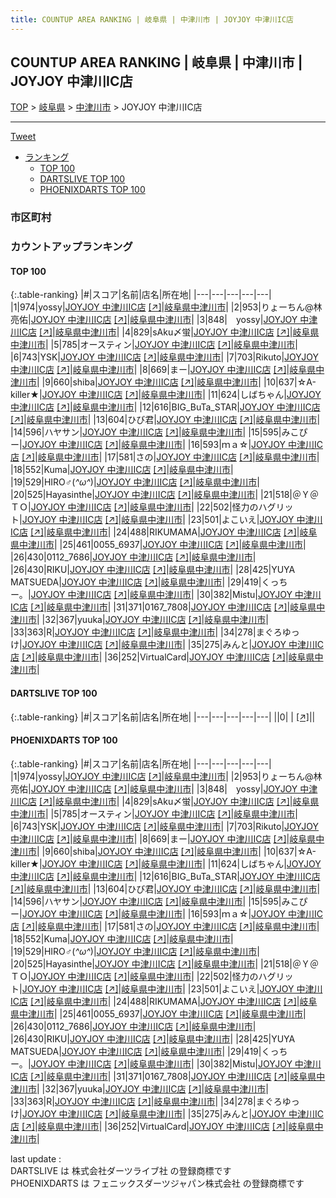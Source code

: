 ```yaml
---
title: COUNTUP AREA RANKING | 岐阜県 | 中津川市 | JOYJOY 中津川IC店
---
```

## COUNTUP AREA RANKING | 岐阜県 | 中津川市 | JOYJOY 中津川IC店

[TOP](/darts/rank/) > [岐阜県](/darts/rank/岐阜県/) > [中津川市](/darts/rank/岐阜県/中津川市/) > JOYJOY 中津川IC店

___

<a href="https://twitter.com/share?ref_src=twsrc%5Etfw" data-text="COUNTUP AREA RANKING | 岐阜県中津川市JOYJOY 中津川IC店" class="twitter-share-button" data-hashtags="DARTSLIVE,PHOENIXDARTS,darts,ダーツ" data-show-count="false">Tweet</a>

* [ランキング](#カウントアップランキング)
    * [TOP 100](#top-100)
    * [DARTSLIVE TOP 100](#dartslive-top-100)
    * [PHOENIXDARTS TOP 100](#phoenixdarts-top-100)

### 市区町村

<ul>

</ul>

### カウントアップランキング

#### TOP 100



{:.table-ranking}
|#|スコア|名前|店名|所在地|
|---|---|---|---|---|
|1|974|<span class="rank-name-pd">yossy</span>|<a href="/darts/rank/shops/61318.html">JOYJOY 中津川IC店</a> <a href="https://vs.phoenixdarts.com/jp/shop/shopDetailInfo/s_61318?s_seq=61318">[↗]</a>|<a href="/darts/rank/岐阜県/中津川市">岐阜県中津川市</a>|
|2|953|<span class="rank-name-pd">りょーちん@林　亮佑</span>|<a href="/darts/rank/shops/61318.html">JOYJOY 中津川IC店</a> <a href="https://vs.phoenixdarts.com/jp/shop/shopDetailInfo/s_61318?s_seq=61318">[↗]</a>|<a href="/darts/rank/岐阜県/中津川市">岐阜県中津川市</a>|
|3|848|<span class="rank-name-pd">⠀ yossy</span>|<a href="/darts/rank/shops/61318.html">JOYJOY 中津川IC店</a> <a href="https://vs.phoenixdarts.com/jp/shop/shopDetailInfo/s_61318?s_seq=61318">[↗]</a>|<a href="/darts/rank/岐阜県/中津川市">岐阜県中津川市</a>|
|4|829|<span class="rank-name-pd">sAku〆蛍</span>|<a href="/darts/rank/shops/61318.html">JOYJOY 中津川IC店</a> <a href="https://vs.phoenixdarts.com/jp/shop/shopDetailInfo/s_61318?s_seq=61318">[↗]</a>|<a href="/darts/rank/岐阜県/中津川市">岐阜県中津川市</a>|
|5|785|<span class="rank-name-pd">オースティン</span>|<a href="/darts/rank/shops/61318.html">JOYJOY 中津川IC店</a> <a href="https://vs.phoenixdarts.com/jp/shop/shopDetailInfo/s_61318?s_seq=61318">[↗]</a>|<a href="/darts/rank/岐阜県/中津川市">岐阜県中津川市</a>|
|6|743|<span class="rank-name-pd">YSK</span>|<a href="/darts/rank/shops/61318.html">JOYJOY 中津川IC店</a> <a href="https://vs.phoenixdarts.com/jp/shop/shopDetailInfo/s_61318?s_seq=61318">[↗]</a>|<a href="/darts/rank/岐阜県/中津川市">岐阜県中津川市</a>|
|7|703|<span class="rank-name-pd">Rikuto</span>|<a href="/darts/rank/shops/61318.html">JOYJOY 中津川IC店</a> <a href="https://vs.phoenixdarts.com/jp/shop/shopDetailInfo/s_61318?s_seq=61318">[↗]</a>|<a href="/darts/rank/岐阜県/中津川市">岐阜県中津川市</a>|
|8|669|<span class="rank-name-pd">まー</span>|<a href="/darts/rank/shops/61318.html">JOYJOY 中津川IC店</a> <a href="https://vs.phoenixdarts.com/jp/shop/shopDetailInfo/s_61318?s_seq=61318">[↗]</a>|<a href="/darts/rank/岐阜県/中津川市">岐阜県中津川市</a>|
|9|660|<span class="rank-name-pd">shiba</span>|<a href="/darts/rank/shops/61318.html">JOYJOY 中津川IC店</a> <a href="https://vs.phoenixdarts.com/jp/shop/shopDetailInfo/s_61318?s_seq=61318">[↗]</a>|<a href="/darts/rank/岐阜県/中津川市">岐阜県中津川市</a>|
|10|637|<span class="rank-name-pd">☆A-killer★</span>|<a href="/darts/rank/shops/61318.html">JOYJOY 中津川IC店</a> <a href="https://vs.phoenixdarts.com/jp/shop/shopDetailInfo/s_61318?s_seq=61318">[↗]</a>|<a href="/darts/rank/岐阜県/中津川市">岐阜県中津川市</a>|
|11|624|<span class="rank-name-pd">しばちゃん</span>|<a href="/darts/rank/shops/61318.html">JOYJOY 中津川IC店</a> <a href="https://vs.phoenixdarts.com/jp/shop/shopDetailInfo/s_61318?s_seq=61318">[↗]</a>|<a href="/darts/rank/岐阜県/中津川市">岐阜県中津川市</a>|
|12|616|<span class="rank-name-pd">BIG_BuTa_STAR</span>|<a href="/darts/rank/shops/61318.html">JOYJOY 中津川IC店</a> <a href="https://vs.phoenixdarts.com/jp/shop/shopDetailInfo/s_61318?s_seq=61318">[↗]</a>|<a href="/darts/rank/岐阜県/中津川市">岐阜県中津川市</a>|
|13|604|<span class="rank-name-pd">ひび君</span>|<a href="/darts/rank/shops/61318.html">JOYJOY 中津川IC店</a> <a href="https://vs.phoenixdarts.com/jp/shop/shopDetailInfo/s_61318?s_seq=61318">[↗]</a>|<a href="/darts/rank/岐阜県/中津川市">岐阜県中津川市</a>|
|14|596|<span class="rank-name-pd">ハヤサン</span>|<a href="/darts/rank/shops/61318.html">JOYJOY 中津川IC店</a> <a href="https://vs.phoenixdarts.com/jp/shop/shopDetailInfo/s_61318?s_seq=61318">[↗]</a>|<a href="/darts/rank/岐阜県/中津川市">岐阜県中津川市</a>|
|15|595|<span class="rank-name-pd">みこぴー</span>|<a href="/darts/rank/shops/61318.html">JOYJOY 中津川IC店</a> <a href="https://vs.phoenixdarts.com/jp/shop/shopDetailInfo/s_61318?s_seq=61318">[↗]</a>|<a href="/darts/rank/岐阜県/中津川市">岐阜県中津川市</a>|
|16|593|<span class="rank-name-pd">ｍａ☆</span>|<a href="/darts/rank/shops/61318.html">JOYJOY 中津川IC店</a> <a href="https://vs.phoenixdarts.com/jp/shop/shopDetailInfo/s_61318?s_seq=61318">[↗]</a>|<a href="/darts/rank/岐阜県/中津川市">岐阜県中津川市</a>|
|17|581|<span class="rank-name-pd">さの</span>|<a href="/darts/rank/shops/61318.html">JOYJOY 中津川IC店</a> <a href="https://vs.phoenixdarts.com/jp/shop/shopDetailInfo/s_61318?s_seq=61318">[↗]</a>|<a href="/darts/rank/岐阜県/中津川市">岐阜県中津川市</a>|
|18|552|<span class="rank-name-pd">Kuma</span>|<a href="/darts/rank/shops/61318.html">JOYJOY 中津川IC店</a> <a href="https://vs.phoenixdarts.com/jp/shop/shopDetailInfo/s_61318?s_seq=61318">[↗]</a>|<a href="/darts/rank/岐阜県/中津川市">岐阜県中津川市</a>|
|19|529|<span class="rank-name-pd">HIRO♂(*^ω^*)</span>|<a href="/darts/rank/shops/61318.html">JOYJOY 中津川IC店</a> <a href="https://vs.phoenixdarts.com/jp/shop/shopDetailInfo/s_61318?s_seq=61318">[↗]</a>|<a href="/darts/rank/岐阜県/中津川市">岐阜県中津川市</a>|
|20|525|<span class="rank-name-pd">Hayasinthe</span>|<a href="/darts/rank/shops/61318.html">JOYJOY 中津川IC店</a> <a href="https://vs.phoenixdarts.com/jp/shop/shopDetailInfo/s_61318?s_seq=61318">[↗]</a>|<a href="/darts/rank/岐阜県/中津川市">岐阜県中津川市</a>|
|21|518|<span class="rank-name-pd">＠Ｙ＠ＴＯ</span>|<a href="/darts/rank/shops/61318.html">JOYJOY 中津川IC店</a> <a href="https://vs.phoenixdarts.com/jp/shop/shopDetailInfo/s_61318?s_seq=61318">[↗]</a>|<a href="/darts/rank/岐阜県/中津川市">岐阜県中津川市</a>|
|22|502|<span class="rank-name-pd">怪力のハグリット</span>|<a href="/darts/rank/shops/61318.html">JOYJOY 中津川IC店</a> <a href="https://vs.phoenixdarts.com/jp/shop/shopDetailInfo/s_61318?s_seq=61318">[↗]</a>|<a href="/darts/rank/岐阜県/中津川市">岐阜県中津川市</a>|
|23|501|<span class="rank-name-pd">よこいえ</span>|<a href="/darts/rank/shops/61318.html">JOYJOY 中津川IC店</a> <a href="https://vs.phoenixdarts.com/jp/shop/shopDetailInfo/s_61318?s_seq=61318">[↗]</a>|<a href="/darts/rank/岐阜県/中津川市">岐阜県中津川市</a>|
|24|488|<span class="rank-name-pd">RIKUMAMA</span>|<a href="/darts/rank/shops/61318.html">JOYJOY 中津川IC店</a> <a href="https://vs.phoenixdarts.com/jp/shop/shopDetailInfo/s_61318?s_seq=61318">[↗]</a>|<a href="/darts/rank/岐阜県/中津川市">岐阜県中津川市</a>|
|25|461|<span class="rank-name-pd">0055_6937</span>|<a href="/darts/rank/shops/61318.html">JOYJOY 中津川IC店</a> <a href="https://vs.phoenixdarts.com/jp/shop/shopDetailInfo/s_61318?s_seq=61318">[↗]</a>|<a href="/darts/rank/岐阜県/中津川市">岐阜県中津川市</a>|
|26|430|<span class="rank-name-pd">0112_7686</span>|<a href="/darts/rank/shops/61318.html">JOYJOY 中津川IC店</a> <a href="https://vs.phoenixdarts.com/jp/shop/shopDetailInfo/s_61318?s_seq=61318">[↗]</a>|<a href="/darts/rank/岐阜県/中津川市">岐阜県中津川市</a>|
|26|430|<span class="rank-name-pd">RIKU</span>|<a href="/darts/rank/shops/61318.html">JOYJOY 中津川IC店</a> <a href="https://vs.phoenixdarts.com/jp/shop/shopDetailInfo/s_61318?s_seq=61318">[↗]</a>|<a href="/darts/rank/岐阜県/中津川市">岐阜県中津川市</a>|
|28|425|<span class="rank-name-pd">YUYA MATSUEDA</span>|<a href="/darts/rank/shops/61318.html">JOYJOY 中津川IC店</a> <a href="https://vs.phoenixdarts.com/jp/shop/shopDetailInfo/s_61318?s_seq=61318">[↗]</a>|<a href="/darts/rank/岐阜県/中津川市">岐阜県中津川市</a>|
|29|419|<span class="rank-name-pd">くっちー。</span>|<a href="/darts/rank/shops/61318.html">JOYJOY 中津川IC店</a> <a href="https://vs.phoenixdarts.com/jp/shop/shopDetailInfo/s_61318?s_seq=61318">[↗]</a>|<a href="/darts/rank/岐阜県/中津川市">岐阜県中津川市</a>|
|30|382|<span class="rank-name-pd">Mistu</span>|<a href="/darts/rank/shops/61318.html">JOYJOY 中津川IC店</a> <a href="https://vs.phoenixdarts.com/jp/shop/shopDetailInfo/s_61318?s_seq=61318">[↗]</a>|<a href="/darts/rank/岐阜県/中津川市">岐阜県中津川市</a>|
|31|371|<span class="rank-name-pd">0167_7808</span>|<a href="/darts/rank/shops/61318.html">JOYJOY 中津川IC店</a> <a href="https://vs.phoenixdarts.com/jp/shop/shopDetailInfo/s_61318?s_seq=61318">[↗]</a>|<a href="/darts/rank/岐阜県/中津川市">岐阜県中津川市</a>|
|32|367|<span class="rank-name-pd">yuuka</span>|<a href="/darts/rank/shops/61318.html">JOYJOY 中津川IC店</a> <a href="https://vs.phoenixdarts.com/jp/shop/shopDetailInfo/s_61318?s_seq=61318">[↗]</a>|<a href="/darts/rank/岐阜県/中津川市">岐阜県中津川市</a>|
|33|363|<span class="rank-name-pd">R</span>|<a href="/darts/rank/shops/61318.html">JOYJOY 中津川IC店</a> <a href="https://vs.phoenixdarts.com/jp/shop/shopDetailInfo/s_61318?s_seq=61318">[↗]</a>|<a href="/darts/rank/岐阜県/中津川市">岐阜県中津川市</a>|
|34|278|<span class="rank-name-pd">まぐろゆっけ</span>|<a href="/darts/rank/shops/61318.html">JOYJOY 中津川IC店</a> <a href="https://vs.phoenixdarts.com/jp/shop/shopDetailInfo/s_61318?s_seq=61318">[↗]</a>|<a href="/darts/rank/岐阜県/中津川市">岐阜県中津川市</a>|
|35|275|<span class="rank-name-pd">みんと</span>|<a href="/darts/rank/shops/61318.html">JOYJOY 中津川IC店</a> <a href="https://vs.phoenixdarts.com/jp/shop/shopDetailInfo/s_61318?s_seq=61318">[↗]</a>|<a href="/darts/rank/岐阜県/中津川市">岐阜県中津川市</a>|
|36|252|<span class="rank-name-pd">VirtualCard</span>|<a href="/darts/rank/shops/61318.html">JOYJOY 中津川IC店</a> <a href="https://vs.phoenixdarts.com/jp/shop/shopDetailInfo/s_61318?s_seq=61318">[↗]</a>|<a href="/darts/rank/岐阜県/中津川市">岐阜県中津川市</a>|


#### DARTSLIVE TOP 100



{:.table-ranking}
|#|スコア|名前|店名|所在地|
|---|---|---|---|---|
||0|<span class="rank-name-dl"> </span>|<a href="/darts/rank/shops/.html"></a> <a href="">[↗]</a>|<a href="/darts/rank//"></a>|


#### PHOENIXDARTS TOP 100



{:.table-ranking}
|#|スコア|名前|店名|所在地|
|---|---|---|---|---|
|1|974|<span class="rank-name-pd">yossy</span>|<a href="/darts/rank/shops/61318.html">JOYJOY 中津川IC店</a> <a href="https://vs.phoenixdarts.com/jp/shop/shopDetailInfo/s_61318?s_seq=61318">[↗]</a>|<a href="/darts/rank/岐阜県/中津川市">岐阜県中津川市</a>|
|2|953|<span class="rank-name-pd">りょーちん@林　亮佑</span>|<a href="/darts/rank/shops/61318.html">JOYJOY 中津川IC店</a> <a href="https://vs.phoenixdarts.com/jp/shop/shopDetailInfo/s_61318?s_seq=61318">[↗]</a>|<a href="/darts/rank/岐阜県/中津川市">岐阜県中津川市</a>|
|3|848|<span class="rank-name-pd">⠀ yossy</span>|<a href="/darts/rank/shops/61318.html">JOYJOY 中津川IC店</a> <a href="https://vs.phoenixdarts.com/jp/shop/shopDetailInfo/s_61318?s_seq=61318">[↗]</a>|<a href="/darts/rank/岐阜県/中津川市">岐阜県中津川市</a>|
|4|829|<span class="rank-name-pd">sAku〆蛍</span>|<a href="/darts/rank/shops/61318.html">JOYJOY 中津川IC店</a> <a href="https://vs.phoenixdarts.com/jp/shop/shopDetailInfo/s_61318?s_seq=61318">[↗]</a>|<a href="/darts/rank/岐阜県/中津川市">岐阜県中津川市</a>|
|5|785|<span class="rank-name-pd">オースティン</span>|<a href="/darts/rank/shops/61318.html">JOYJOY 中津川IC店</a> <a href="https://vs.phoenixdarts.com/jp/shop/shopDetailInfo/s_61318?s_seq=61318">[↗]</a>|<a href="/darts/rank/岐阜県/中津川市">岐阜県中津川市</a>|
|6|743|<span class="rank-name-pd">YSK</span>|<a href="/darts/rank/shops/61318.html">JOYJOY 中津川IC店</a> <a href="https://vs.phoenixdarts.com/jp/shop/shopDetailInfo/s_61318?s_seq=61318">[↗]</a>|<a href="/darts/rank/岐阜県/中津川市">岐阜県中津川市</a>|
|7|703|<span class="rank-name-pd">Rikuto</span>|<a href="/darts/rank/shops/61318.html">JOYJOY 中津川IC店</a> <a href="https://vs.phoenixdarts.com/jp/shop/shopDetailInfo/s_61318?s_seq=61318">[↗]</a>|<a href="/darts/rank/岐阜県/中津川市">岐阜県中津川市</a>|
|8|669|<span class="rank-name-pd">まー</span>|<a href="/darts/rank/shops/61318.html">JOYJOY 中津川IC店</a> <a href="https://vs.phoenixdarts.com/jp/shop/shopDetailInfo/s_61318?s_seq=61318">[↗]</a>|<a href="/darts/rank/岐阜県/中津川市">岐阜県中津川市</a>|
|9|660|<span class="rank-name-pd">shiba</span>|<a href="/darts/rank/shops/61318.html">JOYJOY 中津川IC店</a> <a href="https://vs.phoenixdarts.com/jp/shop/shopDetailInfo/s_61318?s_seq=61318">[↗]</a>|<a href="/darts/rank/岐阜県/中津川市">岐阜県中津川市</a>|
|10|637|<span class="rank-name-pd">☆A-killer★</span>|<a href="/darts/rank/shops/61318.html">JOYJOY 中津川IC店</a> <a href="https://vs.phoenixdarts.com/jp/shop/shopDetailInfo/s_61318?s_seq=61318">[↗]</a>|<a href="/darts/rank/岐阜県/中津川市">岐阜県中津川市</a>|
|11|624|<span class="rank-name-pd">しばちゃん</span>|<a href="/darts/rank/shops/61318.html">JOYJOY 中津川IC店</a> <a href="https://vs.phoenixdarts.com/jp/shop/shopDetailInfo/s_61318?s_seq=61318">[↗]</a>|<a href="/darts/rank/岐阜県/中津川市">岐阜県中津川市</a>|
|12|616|<span class="rank-name-pd">BIG_BuTa_STAR</span>|<a href="/darts/rank/shops/61318.html">JOYJOY 中津川IC店</a> <a href="https://vs.phoenixdarts.com/jp/shop/shopDetailInfo/s_61318?s_seq=61318">[↗]</a>|<a href="/darts/rank/岐阜県/中津川市">岐阜県中津川市</a>|
|13|604|<span class="rank-name-pd">ひび君</span>|<a href="/darts/rank/shops/61318.html">JOYJOY 中津川IC店</a> <a href="https://vs.phoenixdarts.com/jp/shop/shopDetailInfo/s_61318?s_seq=61318">[↗]</a>|<a href="/darts/rank/岐阜県/中津川市">岐阜県中津川市</a>|
|14|596|<span class="rank-name-pd">ハヤサン</span>|<a href="/darts/rank/shops/61318.html">JOYJOY 中津川IC店</a> <a href="https://vs.phoenixdarts.com/jp/shop/shopDetailInfo/s_61318?s_seq=61318">[↗]</a>|<a href="/darts/rank/岐阜県/中津川市">岐阜県中津川市</a>|
|15|595|<span class="rank-name-pd">みこぴー</span>|<a href="/darts/rank/shops/61318.html">JOYJOY 中津川IC店</a> <a href="https://vs.phoenixdarts.com/jp/shop/shopDetailInfo/s_61318?s_seq=61318">[↗]</a>|<a href="/darts/rank/岐阜県/中津川市">岐阜県中津川市</a>|
|16|593|<span class="rank-name-pd">ｍａ☆</span>|<a href="/darts/rank/shops/61318.html">JOYJOY 中津川IC店</a> <a href="https://vs.phoenixdarts.com/jp/shop/shopDetailInfo/s_61318?s_seq=61318">[↗]</a>|<a href="/darts/rank/岐阜県/中津川市">岐阜県中津川市</a>|
|17|581|<span class="rank-name-pd">さの</span>|<a href="/darts/rank/shops/61318.html">JOYJOY 中津川IC店</a> <a href="https://vs.phoenixdarts.com/jp/shop/shopDetailInfo/s_61318?s_seq=61318">[↗]</a>|<a href="/darts/rank/岐阜県/中津川市">岐阜県中津川市</a>|
|18|552|<span class="rank-name-pd">Kuma</span>|<a href="/darts/rank/shops/61318.html">JOYJOY 中津川IC店</a> <a href="https://vs.phoenixdarts.com/jp/shop/shopDetailInfo/s_61318?s_seq=61318">[↗]</a>|<a href="/darts/rank/岐阜県/中津川市">岐阜県中津川市</a>|
|19|529|<span class="rank-name-pd">HIRO♂(*^ω^*)</span>|<a href="/darts/rank/shops/61318.html">JOYJOY 中津川IC店</a> <a href="https://vs.phoenixdarts.com/jp/shop/shopDetailInfo/s_61318?s_seq=61318">[↗]</a>|<a href="/darts/rank/岐阜県/中津川市">岐阜県中津川市</a>|
|20|525|<span class="rank-name-pd">Hayasinthe</span>|<a href="/darts/rank/shops/61318.html">JOYJOY 中津川IC店</a> <a href="https://vs.phoenixdarts.com/jp/shop/shopDetailInfo/s_61318?s_seq=61318">[↗]</a>|<a href="/darts/rank/岐阜県/中津川市">岐阜県中津川市</a>|
|21|518|<span class="rank-name-pd">＠Ｙ＠ＴＯ</span>|<a href="/darts/rank/shops/61318.html">JOYJOY 中津川IC店</a> <a href="https://vs.phoenixdarts.com/jp/shop/shopDetailInfo/s_61318?s_seq=61318">[↗]</a>|<a href="/darts/rank/岐阜県/中津川市">岐阜県中津川市</a>|
|22|502|<span class="rank-name-pd">怪力のハグリット</span>|<a href="/darts/rank/shops/61318.html">JOYJOY 中津川IC店</a> <a href="https://vs.phoenixdarts.com/jp/shop/shopDetailInfo/s_61318?s_seq=61318">[↗]</a>|<a href="/darts/rank/岐阜県/中津川市">岐阜県中津川市</a>|
|23|501|<span class="rank-name-pd">よこいえ</span>|<a href="/darts/rank/shops/61318.html">JOYJOY 中津川IC店</a> <a href="https://vs.phoenixdarts.com/jp/shop/shopDetailInfo/s_61318?s_seq=61318">[↗]</a>|<a href="/darts/rank/岐阜県/中津川市">岐阜県中津川市</a>|
|24|488|<span class="rank-name-pd">RIKUMAMA</span>|<a href="/darts/rank/shops/61318.html">JOYJOY 中津川IC店</a> <a href="https://vs.phoenixdarts.com/jp/shop/shopDetailInfo/s_61318?s_seq=61318">[↗]</a>|<a href="/darts/rank/岐阜県/中津川市">岐阜県中津川市</a>|
|25|461|<span class="rank-name-pd">0055_6937</span>|<a href="/darts/rank/shops/61318.html">JOYJOY 中津川IC店</a> <a href="https://vs.phoenixdarts.com/jp/shop/shopDetailInfo/s_61318?s_seq=61318">[↗]</a>|<a href="/darts/rank/岐阜県/中津川市">岐阜県中津川市</a>|
|26|430|<span class="rank-name-pd">0112_7686</span>|<a href="/darts/rank/shops/61318.html">JOYJOY 中津川IC店</a> <a href="https://vs.phoenixdarts.com/jp/shop/shopDetailInfo/s_61318?s_seq=61318">[↗]</a>|<a href="/darts/rank/岐阜県/中津川市">岐阜県中津川市</a>|
|26|430|<span class="rank-name-pd">RIKU</span>|<a href="/darts/rank/shops/61318.html">JOYJOY 中津川IC店</a> <a href="https://vs.phoenixdarts.com/jp/shop/shopDetailInfo/s_61318?s_seq=61318">[↗]</a>|<a href="/darts/rank/岐阜県/中津川市">岐阜県中津川市</a>|
|28|425|<span class="rank-name-pd">YUYA MATSUEDA</span>|<a href="/darts/rank/shops/61318.html">JOYJOY 中津川IC店</a> <a href="https://vs.phoenixdarts.com/jp/shop/shopDetailInfo/s_61318?s_seq=61318">[↗]</a>|<a href="/darts/rank/岐阜県/中津川市">岐阜県中津川市</a>|
|29|419|<span class="rank-name-pd">くっちー。</span>|<a href="/darts/rank/shops/61318.html">JOYJOY 中津川IC店</a> <a href="https://vs.phoenixdarts.com/jp/shop/shopDetailInfo/s_61318?s_seq=61318">[↗]</a>|<a href="/darts/rank/岐阜県/中津川市">岐阜県中津川市</a>|
|30|382|<span class="rank-name-pd">Mistu</span>|<a href="/darts/rank/shops/61318.html">JOYJOY 中津川IC店</a> <a href="https://vs.phoenixdarts.com/jp/shop/shopDetailInfo/s_61318?s_seq=61318">[↗]</a>|<a href="/darts/rank/岐阜県/中津川市">岐阜県中津川市</a>|
|31|371|<span class="rank-name-pd">0167_7808</span>|<a href="/darts/rank/shops/61318.html">JOYJOY 中津川IC店</a> <a href="https://vs.phoenixdarts.com/jp/shop/shopDetailInfo/s_61318?s_seq=61318">[↗]</a>|<a href="/darts/rank/岐阜県/中津川市">岐阜県中津川市</a>|
|32|367|<span class="rank-name-pd">yuuka</span>|<a href="/darts/rank/shops/61318.html">JOYJOY 中津川IC店</a> <a href="https://vs.phoenixdarts.com/jp/shop/shopDetailInfo/s_61318?s_seq=61318">[↗]</a>|<a href="/darts/rank/岐阜県/中津川市">岐阜県中津川市</a>|
|33|363|<span class="rank-name-pd">R</span>|<a href="/darts/rank/shops/61318.html">JOYJOY 中津川IC店</a> <a href="https://vs.phoenixdarts.com/jp/shop/shopDetailInfo/s_61318?s_seq=61318">[↗]</a>|<a href="/darts/rank/岐阜県/中津川市">岐阜県中津川市</a>|
|34|278|<span class="rank-name-pd">まぐろゆっけ</span>|<a href="/darts/rank/shops/61318.html">JOYJOY 中津川IC店</a> <a href="https://vs.phoenixdarts.com/jp/shop/shopDetailInfo/s_61318?s_seq=61318">[↗]</a>|<a href="/darts/rank/岐阜県/中津川市">岐阜県中津川市</a>|
|35|275|<span class="rank-name-pd">みんと</span>|<a href="/darts/rank/shops/61318.html">JOYJOY 中津川IC店</a> <a href="https://vs.phoenixdarts.com/jp/shop/shopDetailInfo/s_61318?s_seq=61318">[↗]</a>|<a href="/darts/rank/岐阜県/中津川市">岐阜県中津川市</a>|
|36|252|<span class="rank-name-pd">VirtualCard</span>|<a href="/darts/rank/shops/61318.html">JOYJOY 中津川IC店</a> <a href="https://vs.phoenixdarts.com/jp/shop/shopDetailInfo/s_61318?s_seq=61318">[↗]</a>|<a href="/darts/rank/岐阜県/中津川市">岐阜県中津川市</a>|


<div class="footer border-top border-gray-light mt-5 pt-3 text-right text-gray">
    last update : <span style="font-weight: italic" id="foot_last_modified"></span><br />
    DARTSLIVE は 株式会社ダーツライブ社 の登録商標です<br />
    PHOENIXDARTS は フェニックスダーツジャパン株式会社 の登録商標です<br />
</div>

<script src="https://cdnjs.cloudflare.com/ajax/libs/jquery.tablesorter/2.31.3/js/jquery.tablesorter.min.js" integrity="sha512-qzgd5cYSZcosqpzpn7zF2ZId8f/8CHmFKZ8j7mU4OUXTNRd5g+ZHBPsgKEwoqxCtdQvExE5LprwwPAgoicguNg==" crossorigin="anonymous" referrerpolicy="no-referrer"></script>
<link rel="stylesheet" href="https://cdnjs.cloudflare.com/ajax/libs/jquery.tablesorter/2.31.3/css/theme.default.min.css" integrity="sha512-wghhOJkjQX0Lh3NSWvNKeZ0ZpNn+SPVXX1Qyc9OCaogADktxrBiBdKGDoqVUOyhStvMBmJQ8ZdMHiR3wuEq8+w==" crossorigin="anonymous" referrerpolicy="no-referrer" />
<script>
$(function() {
    $(".table-ranking").tablesorter({sortList:[[0, 0]]});
    $("#foot_last_modified").text(formatDate(new Date(document.lastModified), 'yyyy-MM-dd HH:mm:ss'));
});
</script>

<script async src="https://platform.twitter.com/widgets.js" charset="utf-8"></script>